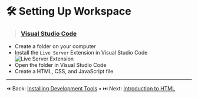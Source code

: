 # 🛠️ Setting Up Workspace

> ### <a href="https://code.visualstudio.com/" target="_blank">Visual Studio Code</a>

- Create a folder on your computer
- Install the `Live Server` Extension in Visual Studio Code
  ![Live Server Extension](../static_files/liveserverextension.png)
- Open the folder in Visual Studio Code
- Create a HTML, CSS, and JavaScript file

----

⏪ Back: [Installing Development Tools](../INSTALL_DEV_TOOLS) • ⏭️ Next: [Introduction to HTML](/html-css/LEARN_HTML)
